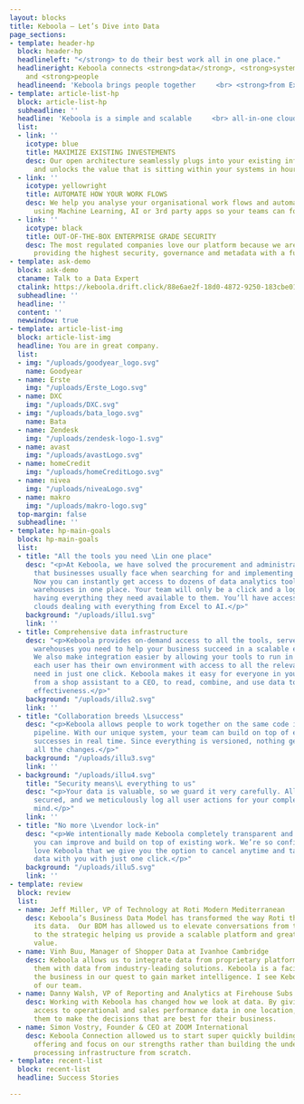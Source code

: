 ```yaml
---
layout: blocks
title: Keboola – Let’s Dive into Data
page_sections:
- template: header-hp
  block: header-hp
  headlineleft: "</strong> to do their best work all in one place."
  headlineright: Keboola connects <strong>data</strong>, <strong>systems</strong>
    and <strong>people
  headlineend: 'Keboola brings people together     <br> <strong>from Excel to AI</strong> with lightning speed. '
- template: article-list-hp
  block: article-list-hp
  subheadline: ''
  headline: 'Keboola is a simple and scalable     <br> all-in-one cloud environment for your data needs.'
  list:
  - link: ''
    icotype: blue
    title: MAXIMIZE EXISTING INVESTEMENTS
    desc: Our open architecture seamlessly plugs into your existing infrastructure
      and unlocks the value that is sitting within your systems in hours, not days.
  - link: ''
    icotype: yellowright
    title: AUTOMATE HOW YOUR WORK FLOWS
    desc: We help you analyse your organisational work flows and automate manual tasks
      using Machine Learning, AI or 3rd party apps so your teams can focus on innovation.
  - link: ''
    icotype: black
    title: OUT-OF-THE-BOX ENTERPRISE GRADE SECURITY
    desc: The most regulated companies love our platform because we are obsessed with
      providing the highest security, governance and metadata with a full audit trail.
- template: ask-demo
  block: ask-demo
  ctaname: Talk to a Data Expert
  ctalink: https://keboola.drift.click/88e6ae2f-18d0-4872-9250-183cbe01eba8
  subheadline: ''
  headline: ''
  content: ''
  newwindow: true
- template: article-list-img
  block: article-list-img
  headline: You are in great company.
  list:
  - img: "/uploads/goodyear_logo.svg"
    name: Goodyear
  - name: Erste
    img: "/uploads/Erste_Logo.svg"
  - name: DXC
    img: "/uploads/DXC.svg"
  - img: "/uploads/bata_logo.svg"
    name: Bata
  - name: Zendesk
    img: "/uploads/zendesk-logo-1.svg"
  - name: avast
    img: "/uploads/avastLogo.svg"
  - name: homeCredit
    img: "/uploads/homeCreditLogo.svg"
  - name: nivea
    img: "/uploads/niveaLogo.svg"
  - name: makro
    img: "/uploads/makro-logo.svg"
  top-margin: false
  subheadline: ''
- template: hp-main-goals
  block: hp-main-goals
  list:
  - title: "All the tools you need \Lin one place"
    desc: "<p>At Keboola, we have solved the procurement and administration nightmare
      that businesses usually face when searching for and implementing new tools.
      Now you can instantly get access to dozens of data analytics tools, and data
      warehouses in one place. Your team will only be a click and a login away from
      having everything they need available to them. You’ll have access to multiple
      clouds dealing with everything from Excel to AI.</p>"
    background: "/uploads/illu1.svg"
    link: ''
  - title: Comprehensive data infrastructure
    desc: "<p>Keboola provides on-demand access to all the tools, servers, and data
      warehouses you need to help your business succeed in a scalable environment.
      We also make integration easier by allowing your tools to run in parallel, so
      each user has their own environment with access to all the relevant data they
      need in just one click. Keboola makes it easy for everyone in your company,
      from a shop assistant to a CEO, to read, combine, and use data to improve their
      effectiveness.</p>"
    background: "/uploads/illu2.svg"
    link: ''
  - title: "Collaboration breeds \Lsuccess"
    desc: "<p>Keboola allows people to work together on the same code in the same
      pipeline. With our unique system, your team can build on top of each other’s
      successes in real time. Since everything is versioned, nothing gets lost in
      all the changes.</p>"
    background: "/uploads/illu3.svg"
    link: ''
  - background: "/uploads/illu4.svg"
    title: "Security means\L everything to us"
    desc: "<p>Your data is valuable, so we guard it very carefully. All data is HIPAA-grade
      secured, and we meticulously log all user actions for your complete peace of
      mind.</p>"
    link: ''
  - title: "No more \Lvendor lock-in"
    desc: "<p>We intentionally made Keboola completely transparent and open box so
      you can improve and build on top of existing work. We’re so confident that you’ll
      love Keboola that we give you the option to cancel anytime and take all your
      data with you with just one click.</p>"
    background: "/uploads/illu5.svg"
    link: ''
- template: review
  block: review
  list:
  - name: Jeff Miller, VP of Technology at Roti Modern Mediterranean
    desc: Keboola’s Business Data Model has transformed the way Roti thinks about
      its data.  Our BDM has allowed us to elevate conversations from the tactical
      to the strategic helping us provide a scalable platform and greater business
      value.
  - name: Vinh Buu, Manager of Shopper Data at Ivanhoe Cambridge
    desc: Keboola allows us to integrate data from proprietary platforms and correlate
      them with data from industry-leading solutions. Keboola is a facilitator to
      the business in our quest to gain market intelligence. I see Keboola as an extension
      of our team.
  - name: Danny Walsh, VP of Reporting and Analytics at Firehouse Subs
    desc: Working with Keboola has changed how we look at data. By giving franchisees
      access to operational and sales performance data in one location, we are empowering
      them to make the decisions that are best for their business.
  - name: Simon Vostry, Founder & CEO at ZOOM International
    desc: Keboola Connection allowed us to start super quickly building our analytics
      offering and focus on our strengths rather than building the underlying data
      processing infrastructure from scratch.
- template: recent-list
  block: recent-list
  headline: Success Stories

---
```

